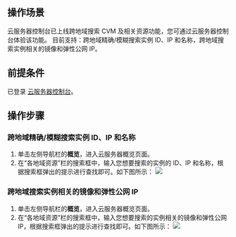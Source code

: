 ## 操作场景

云服务器控制台已上线跨地域搜索 CVM 及相关资源功能，您可通过云服务器控制台体验该功能。
目前支持：跨地域精确/模糊搜索实例 ID、IP 和名称，跨地域搜索实例相关的镜像和弹性公网 IP。

## 前提条件

已登录 [云服务器控制台](https://console.cloud.tencent.com/cvm/index)。

## 操作步骤

### 跨地域精确/模糊搜索实例 ID、IP 和名称

1. 单击左侧导航栏的**概览**，进入云服务器概览页面。
2. 在“各地域资源”栏的搜索框中，输入您想要搜索的实例的 ID、IP 和名称，根据搜索框弹出的提示进行查找即可。如下图所示：
![](https://main.qcloudimg.com/raw/cc984ad8d5bcbfd26c8ccb31fec718b3.png)

### 跨地域搜索实例相关的镜像和弹性公网 IP

1. 单击左侧导航栏的**概览**，进入云服务器概览页面。
2. 在“各地域资源”栏的搜索框中，输入您想要搜索的实例相关的镜像和弹性公网 IP，根据搜索框弹出的提示进行查找即可。如下图所示：
![](https://main.qcloudimg.com/raw/fc05c2a122743500923a3825c48f338e.png)


